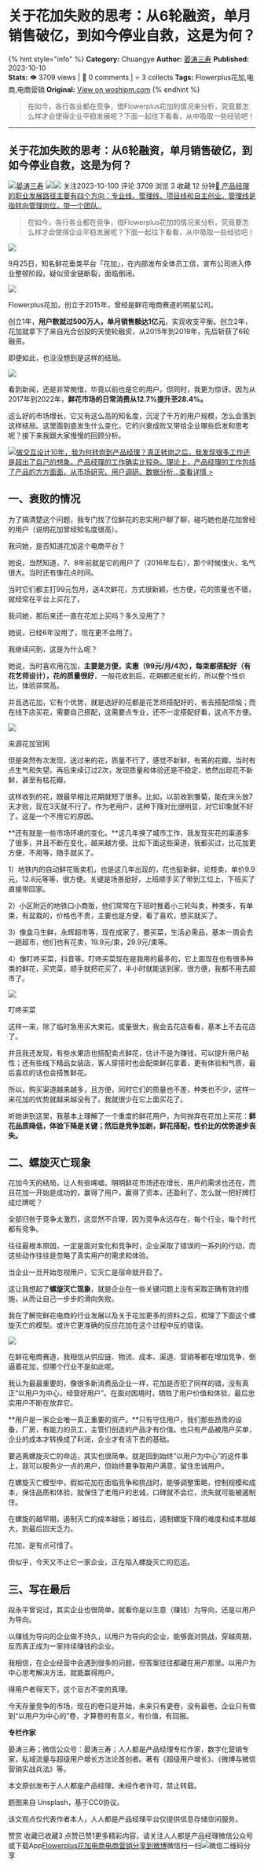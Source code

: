 # 关于花加失败的思考：从6轮融资，单月销售破亿，到如今停业自救，这是为何？
{% hint style="info" %}
**Category:** Chuangye
**Author:** [晏涛三寿](https://www.woshipm.com/u/1244598)
**Published:** 2023-10-10  
**Stats:** 👁️ 3709 views | 💬 0 comments | ⭐ 3 collects
**Tags:** Flowerplus花加,电商,电商营销
**Original:** [View on woshipm.com](https://www.woshipm.com/chuangye/5916899.html)
{% endhint %}
> 在如今，各行各业都在竞争，借Flowerplus花加的情况来分析，究竟要怎么样才会使得企业平稳发展呢？下面一起往下看看，从中吸取一些经验吧！

---

## 关于花加失败的思考：从6轮融资，单月销售破亿，到如今停业自救，这是为何？

[![](https://image.woshipm.com/wp-files/2021/03/BzuEc9TtNTIERwN582RY.jpeg!/both/72x72)](https://www.woshipm.com/u/1244598)[晏涛三寿](https://www.woshipm.com/u/1244598) ![](https://static.woshipm.com/tag/1121_1@2x.png)![](https://static.woshipm.com/tag/2103_1@2x.png) 关注2023-10-100 评论 3709 浏览 3 收藏 12 分钟[🔗 产品经理的职业发展路径主要有四个方向：专业线、管理线、项目线和自主创业。管理线是指转向管理岗位，带一个团队..](https://ke.qidianla.com/courses/90pm)

> 在如今，各行各业都在竞争，借Flowerplus花加的情况来分析，究竟要怎么样才会使得企业平稳发展呢？下面一起往下看看，从中吸取一些经验吧！

![](https://image.woshipm.com/2023/05/06/e9f61000-ec01-11ed-8df9-00163e0b5ff3.jpg)

9月25日，知名鲜花垂类平台「花加」，在内部发布全体员工信，宣布公司进入停业整顿阶段。疑似资金链断裂，面临倒闭。

![](https://image.woshipm.com/wp-files/2023/10/8RageLW2iTh7qnAqKQTm.jpg)

Flowerplus花加，创立于2015年，曾经是鲜花电商赛道的明星公司。

创立1年，**用户数就过500万人，单月销售额达1亿元**，实现收支平衡。创立2年，花加就拿下了来自光合创投的天使轮融资，从2015年到2019年，先后斩获了6轮融资。

即便如此，也没没想到是这样的结局。

![](https://image.woshipm.com/wp-files/2023/10/MrmADWSq1ksG8E3xJqLC.jpg)

看到新闻，还是非常惋惜，毕竟以前也是它的用户。但同时，我更为惊讶。因为从2017年到2022年，**鲜花市场的日常消费从12.7%提升至28.4%。**

这么好的市场增长，它又有这么高的知名度，沉淀了千万的用户规模，怎么会落到这样结局。这里面到底发生什么变化，它的兴衰成败又带给企业哪些启发和思考呢？接下来我跟大家慢慢的回顾分析。‍‍

[![](https://image.woshipm.com/2023/08/02/769bf6f4-30e6-11ee-b3cb-00163e0b5ff3.png)做交互设计10年，我为何转岗到产品经理？真正转岗之后，我发现很多工作还是超出了自己的想象。产品经理的工作确实比较杂。理论上，产品经理的工作包括了产品的方方面面，从市场研究、用户调研、数据分析...查看详情 >](https://ke.qidianla.com/courses/bcpm)

## 一、衰败的情况

为了搞清楚这个问题，我专门找了位鲜花的忠实用户聊了聊，碰巧她也是花加曾经的用户（说明花加曾经知名度很高）。

我问她，是否知道花加这个电商平台？

她说，当然知道，7、8年前就是它的用户了（2016年左右），那个时候很火，名气很大。当时还有像花点时间。

当时它们都主打99元包月，送4次鲜花，方式很新颖，也方便，花的质量也不错，就经常在平台上买花了。

我问她，那后来还一直在花加上买吗？多久没用了？

她说，已经6年没用了，现在更不会用了。

我继续问到，这是为什么呢？

她说，当时喜欢用花加，**主要是方便，实惠（99元/月/4次），每束都搭配好（有花艺师设计），花的质量很好**，一般花收到后，花期都还挺长的，所以整个性价比，体验非常高。

并且选花加，它有个优势，就是选好的花都是花艺师搭配好的，省去搭配烦恼；而在线下店买花，需要自己搭配，这需要点专业，还不一定搭配好看，这点不方便。

![](https://image.woshipm.com/wp-files/2023/10/1JYhexkv3FfG9wRaEW05.jpg)

来源花加官网

但是突然有次发现，送过来的花，质量不行了，感觉不新鲜，有蔫的花瓣。当时有点生气和失望。再后来续订过2次，发现质量和体验还是不稳定，依然出现花不新鲜，甚至有枯花瓣。

这样收到的花，跟最早相比花期就短了很多。比如，以前收到雏菊，能在床头放7天才败，现在3天就不行了。作为老用户，这种下降对比很明显，对它印象就不好了。这是一个不用它的原因。

**还有就是一些市场环境的变化。**这几年换了城市工作，我发现买花的渠道多了很多，并且不断在变化，越来越方便。比如下面这些渠道，我都买过，比花加更方便，不用等，随手就买了。

1）地铁内的自动鲜花贩卖机，也是这几年出现的，花也挺新鲜，论枝卖，单价9.9元，12.8元等等，很方便。关键是场景挺好，上班顺手买了带到工位上，下班买了直接带回家。

2）小区附近的地铁口小商贩，他们常常在下班时推着小三轮叫卖，种类多，有单束，有盆栽的，价格也不贵，主要也是方便，看了喜欢，想买就买了。

3）像盒马生鲜，永辉超市等，现在成家了，要买菜，生活必需品，基本一周会去一趟超市，他们也有花卖，19.9元/束，29.9元/束等。

4）像叮咚买菜，抖音等。叮咚买菜现在是我用的最多的，它上面现在也有很多种类的鲜花，买完菜，顺手就把花买了，半小时就能送到家，很方便，我都不用去超市了。

![](https://image.woshipm.com/wp-files/2023/10/meSgZXbz5xc0m7UujGfB.jpeg)

叮咚买菜

这样一来，除了临时急用买大束花，或量很大，我会去花店看看，基本上不去花店了。

并且我还发现，有些水果店也搭配卖点鲜花，估计不是为赚钱，可以提升用户粘性；还有些线下精品女装店，客人穿搭时也会配束鲜花拿着，更有体验和气质，最后喜欢的话也会搭售鲜花。

所以，购买渠道越来越多，且方便，同时它们的质量也不差，种类也不少，这样一来花加的优势就越来越没有了。我就很少在它上面买花了。

听她讲到这里，我基本上理解了一个重度的鲜花用户，为何抛弃在花加上买花：**鲜花品质降低，体验下降是关键；然后是竞争加剧，鲜花搭配，性价比的优势逐步丧失。**

## 二、螺旋灭亡现象

花加今天的结局，让人有些唏嘘。明明鲜花市场还在增长，用户的需求也还在，而且花加一开始是成功的，赢得了用户，赢得了资本，还盈利了，怎么就一把好牌打成烂牌呢？

全部归咎于竞争太激烈，这显然不合理，因为竞争永远存在，每个行业，每个时代都有竞争。

往往最根本原因，一定是面对变化和竞争时，企业采取了错误的一系列的行动，而这些动作往往是忽略了真实用户的需求和体验。

当企业一旦开始忽视用户，它灭亡是宿命就开启了。‍‍‍‍

这让我想起了**螺旋灭亡现象**，就是企业在一些关键问题上没有采取正确有效的措施，从而让自己一步步的滑向失败。

我在了解完鲜花电商的行业发展以及关于花加更多的资料之后，梳理了下面这个螺旋灭亡的模型。或许它更准确的反应花加在这个过程中反的错误。‍‍‍‍‍‍‍‍‍‍‍‍‍‍‍‍‍‍

![](https://image.woshipm.com/wp-files/2023/10/gNKVtr9cojffCuvocyul.jpeg)

在鲜花电商赛道，我相信从供应链、物流、成本、渠道、营销等都在增加竞争，倒逼着花加，但哪个行业不是如此呢。

我认为最最重要的，像很多新消费品企业一样，花加是否犯了同样的错，没有真正“以用户为中心，经营好用户”。在面对困境时，牺牲了用户价值和体验，最后忠实用户不断在放弃它。

**用户是一家企业唯一真正重要的资产。**只有守住用户，我们那些昂贵的设备，厂房，有能力的员工，主管们创造的产品才有价值。也只有产品被用户买单，企业的成本才转换成了利润，企业才有活下去的基础。

要逃离螺旋灭亡的命运，其实也很简单。就是回到始终“以用户为中心”的这件事上，我可以服务少一点的用户，但始终要争取用户满意，留住忠诚用户。

在螺旋灭亡模型中，假如花加在面临竞争和挑战时，能够调整策略，控制规模和成本，保住品质和体验，就保住了老用户的忠诚，口碑就不会烂，流失就可能被遏制住。

在螺旋的越早期，遏制灭亡的成本越低；越往后，遏制螺旋下降的难度和成本就越大，到最后回天乏力。

花加，是有点可惜了。‍‍‍‍

但似乎，今天又不止它一家企业，正在陷入螺旋灭亡的厄运。‍‍‍‍

## 三、写在最后

段永平曾说过，其实企业也很简单，就看你是以生意（赚钱）为导向，还是以用户为导向。‍‍‍‍‍‍‍

以赚钱为导向的企业做不持久，以用户为导向的企业，能够面对挑战，穿越周期，反而真正成为一家持续赚钱的企业。

我相信，在企业经营中会遇到很多的问题，但答案往往都藏在用户那里。以用户为中心思考解决方法，就能赢得用户。

得用户者得天下，这个亘古不变的真理。

今天存量竞争的市场，现在的卷只是开始，未来只有更卷，没有最卷。企业只有做到“以用户为中心的”卷，才算卷的有意义，有价值，有回报。

**专栏作家**

晏涛三寿；微信公众号：晏涛三寿；人人都是产品经理专栏作家，数字化营销专家，私域流量与超级用户增长方法论首创者。著有《超级用户增长》、《微博与微信营销实战兵法》等。

本文原创发布于人人都是产品经理，未经作者许可，禁止转载。

题图来自 Unsplash，基于CC0协议。

该文观点仅代表作者本人，人人都是产品经理平台仅提供信息存储空间服务。

赞赏 收藏已收藏3 点赞已赞1更多精彩内容，请关注人人都是产品经理微信公众号或下载App[Flowerplus花加](https://www.woshipm.com/tag/flowerplus%e8%8a%b1%e5%8a%a0)[电商](https://www.woshipm.com/tag/%e7%94%b5%e5%95%86)[电商营销](https://www.woshipm.com/tag/%e7%94%b5%e5%95%86%e8%90%a5%e9%94%80)[分享到微博](https://service.weibo.com/share/share.php?appkey=2775287854&title=关于花加失败的思考：从6轮融资，单月销售破亿，到如今停业自救，这是为何？&url=https://www.woshipm.com/chuangye/5916899.html&pic=https://image.woshipm.com/2023/05/06/e9f61000-ec01-11ed-8df9-00163e0b5ff3.jpg)微信扫一扫![微信二维码](https://api.pwmqr.com/qrcode/create/?url=https://www.woshipm.com/chuangye/5916899.html)分享